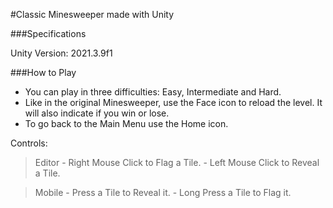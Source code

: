 #Classic Minesweeper made with Unity

###Specifications

Unity Version: 2021.3.9f1

###How to Play

- You can play in three difficulties: Easy, Intermediate and Hard. 
- Like in the original Minesweeper, use the Face icon to reload the level. It will also indicate if you win or lose. 
- To go back to the Main Menu use the Home icon.

Controls:

> Editor
	- Right Mouse Click to Flag a Tile.
	- Left Mouse Click to Reveal a Tile.

> Mobile
	- Press a Tile to Reveal it.
	- Long Press a Tile to Flag it.